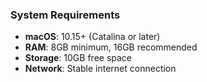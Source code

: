 ### System Requirements

- **macOS**: 10.15+ (Catalina or later)
- **RAM**: 8GB minimum, 16GB recommended
- **Storage**: 10GB free space
- **Network**: Stable internet connection
